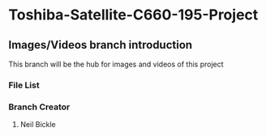 # Toshiba-Satellite-C660-195-Project
## Images/Videos branch introduction 
This branch will be the hub for images and videos of this project

### File List




### Branch Creator
1. Neil Bickle

